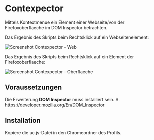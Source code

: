 # Contexpector
Mittels Kontextmenue ein Element einer Webseite/von der Firefoxoberflaeche im DOM Inspector betrachten.

Das Ergebnis des Skripts beim Rechtsklick auf ein Webseitenelement:

![Screenshot Contexpector - Web](https://github.com/ardiman/userChrome.js/raw/master/contexpector/scr_contexp_web.png)

Das Ergebnis des Skripts beim Rechtsklick auf ein Element der Firefoxoberflaeche:

![Screenshot Contexpector - Oberflaeche](https://github.com/ardiman/userChrome.js/raw/master/contexpector/scr_contexp_fx.png)

## Voraussetzungen
Die Erweiterung **DOM Inspector** muss installiert sein. S. https://developer.mozilla.org/En/DOM_Inspector

## Installation
Kopiere die uc.js-Datei in den Chromeordner des Profils.

